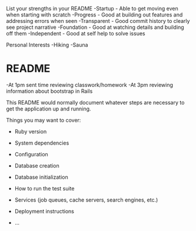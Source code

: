 List your strengths in your README
-Startup - Able to get moving even when starting with scratch
-Progress - Good at building out features and addressing errors when seen
-Transparent - Good commit history to clearly see project narrative
-Foundation - Good at watching details and building off them
-Independent - Good at self help to solve issues

Personal Interests
-Hiking
-Sauna

# README

-At 1pm sent time reviewing classwork/homework
-At 3pm reviewing information about bootstrap in Rails

This README would normally document whatever steps are necessary to get the
application up and running.

Things you may want to cover:

* Ruby version

* System dependencies

* Configuration

* Database creation

* Database initialization

* How to run the test suite

* Services (job queues, cache servers, search engines, etc.)

* Deployment instructions

* ...
